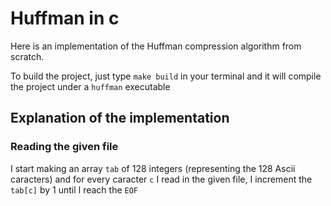 # Huffman in c

Here is an implementation of the Huffman compression algorithm from scratch.

To build the project, just type `make build` in your terminal and it will compile the project under a `huffman` executable

## Explanation of the implementation 

### Reading the given file

I start making an array `tab` of 128 integers (representing the 128 Ascii caracters) and for every caracter `c` I read in the given file, I increment the `tab[c]` by 1 until I reach the `EOF` 
